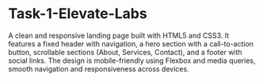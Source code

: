 # Task-1-Elevate-Labs
A clean and responsive landing page built with HTML5 and CSS3. It features a fixed header with navigation, a hero section with a call-to-action button, scrollable sections (About, Services, Contact), and a footer with social links. The design is mobile-friendly using Flexbox and media queries, smooth navigation and responsiveness across devices.
